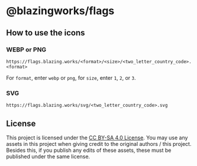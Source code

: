 # @blazingworks/flags

## How to use the icons

### WEBP or PNG

```
https://flags.blazing.works/<format>/<size>/<two_letter_country_code>.<format>
```

For `format`, enter `webp` or `png`, for `size`, enter `1`, `2`, or `3`.

### SVG

```
https://flags.blazing.works/svg/<two_letter_country_code>.svg
```

## License

This project is licensed under the [CC BY-SA 4.0 License](https://github.com/blazingworks/flags/blob/main/license.md). You may use any assets in this project when giving credit to the original authors / this project. Besides this, if you publish any edits of these assets, these must be published under the same license.
